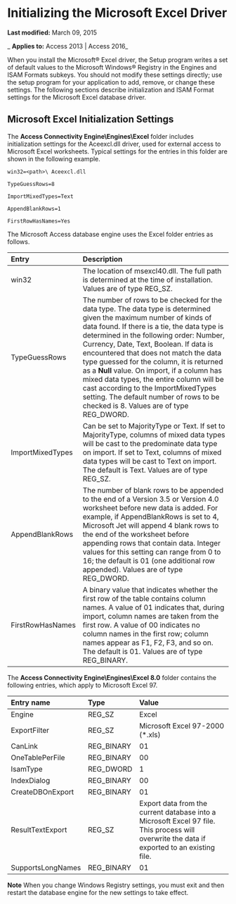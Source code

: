
# Initializing the Microsoft Excel Driver

 **Last modified:** March 09, 2015

 _ **Applies to:** Access 2013 | Access 2016_

When you install the Microsoft® Excel driver, the Setup program writes a set of default values to the Microsoft Windows® Registry in the Engines and ISAM Formats subkeys. You should not modify these settings directly; use the setup program for your application to add, remove, or change these settings. The following sections describe initialization and ISAM Format settings for the Microsoft Excel database driver.


## Microsoft Excel Initialization Settings

The  **Access Connectivity Engine\Engines\Excel** folder includes initialization settings for the Aceexcl.dll driver, used for external access to Microsoft Excel worksheets. Typical settings for the entries in this folder are shown in the following example.


```text
win32=<path>\ Aceexcl.dll  

TypeGuessRows=8 

ImportMixedTypes=Text 

AppendBlankRows=1 

FirstRowHasNames=Yes
```

The Microsoft Access database engine uses the Excel folder entries as follows.



|**Entry**|**Description**|
|:-----|:-----|
|win32|The location of msexcl40.dll. The full path is determined at the time of installation. Values are of type REG_SZ.|
|TypeGuessRows|The number of rows to be checked for the data type. The data type is determined given the maximum number of kinds of data found. If there is a tie, the data type is determined in the following order: Number, Currency, Date, Text, Boolean. If data is encountered that does not match the data type guessed for the column, it is returned as a  **Null** value. On import, if a column has mixed data types, the entire column will be cast according to the ImportMixedTypes setting. The default number of rows to be checked is 8. Values are of type REG_DWORD.|
|ImportMixedTypes|Can be set to MajorityType or Text. If set to MajorityType, columns of mixed data types will be cast to the predominate data type on import. If set to Text, columns of mixed data types will be cast to Text on import. The default is Text. Values are of type REG_SZ.|
|AppendBlankRows|The number of blank rows to be appended to the end of a Version 3.5 or Version 4.0 worksheet before new data is added. For example, if AppendBlankRows is set to 4, Microsoft Jet will append 4 blank rows to the end of the worksheet before appending rows that contain data. Integer values for this setting can range from 0 to 16; the default is 01 (one additional row appended). Values are of type REG_DWORD.|
|FirstRowHasNames|A binary value that indicates whether the first row of the table contains column names. A value of 01 indicates that, during import, column names are taken from the first row. A value of 00 indicates no column names in the first row; column names appear as F1, F2, F3, and so on. The default is 01. Values are of type REG_BINARY.|
The  **Access Connectivity Engine\Engines\Excel 8.0** folder contains the following entries, which apply to Microsoft Excel 97.



|**Entry name**|**Type**|**Value**|
|:-----|:-----|:-----|
|Engine|REG_SZ|Excel|
|ExportFilter|REG_SZ|Microsoft Excel 97-2000 (*.xls)|
|CanLink|REG_BINARY|01|
|OneTablePerFile|REG_BINARY|00|
|IsamType|REG_DWORD|1|
|IndexDialog|REG_BINARY|00|
|CreateDBOnExport|REG_BINARY|01|
|ResultTextExport|REG_SZ|Export data from the current database into a Microsoft Excel 97 file. This process will overwrite the data if exported to an existing file.|
|SupportsLongNames|REG_BINARY|01|

 **Note**  When you change Windows Registry settings, you must exit and then restart the database engine for the new settings to take effect.

